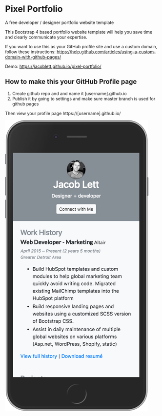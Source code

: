 # Pixel Portfolio
A free developer / designer portfolio website template

This Bootstrap 4 based portfolio website template will help you save time and clearly communicate your expertise.

If you want to use this as your GitHub profile site and use a custom domain, follow these instructions: https://help.github.com/articles/using-a-custom-domain-with-github-pages/

Demo: https://jacoblett.github.io/pixel-portfolio/

## How to make this your GitHub Profile page

1. Create github repo and and name it [username].github.io 
2. Publish it by going to settings and make sure master branch is used for github pages

Then view your profile page https://[username].github.io/

![alt text](https://raw.githubusercontent.com/JacobLett/pixel-portfolio/master/screenshot.png "Free web developer portfolio website template")
